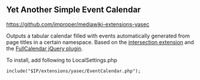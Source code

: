 ## Yet Another Simple Event Calendar

https://github.com/improper/mediawiki-extensions-yasec

Outputs a tabular calendar filled with events automatically generated
from page titles in a certain namespace. Based on the [intersection extension][1]
and the [FullCalendar jQuery plugin][2].

To install, add following to LocalSettings.php

    include("$IP/extensions/yasec/EventCalendar.php");

  [1]: http://www.mediawiki.org/wiki/Extension:DynamicPageList_(Wikimedia)
  [2]: http://arshaw.com/fullcalendar/
